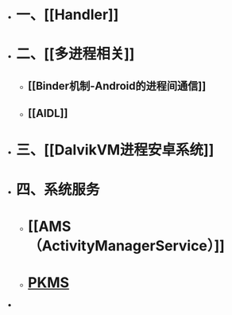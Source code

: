 - # 一、[[Handler]]
- # 二、[[多进程相关]]
	- ## [[Binder机制-Android的进程间通信]]
	- ## [[AIDL]]
- # 三、[[DalvikVM进程安卓系统]]
- # 四、系统服务
	- # [[AMS（ActivityManagerService）]]
	- # [PKMS](https://www.mdnice.com/writing/0d1ee2b2768e40f682ae10a3349c3efe)
-